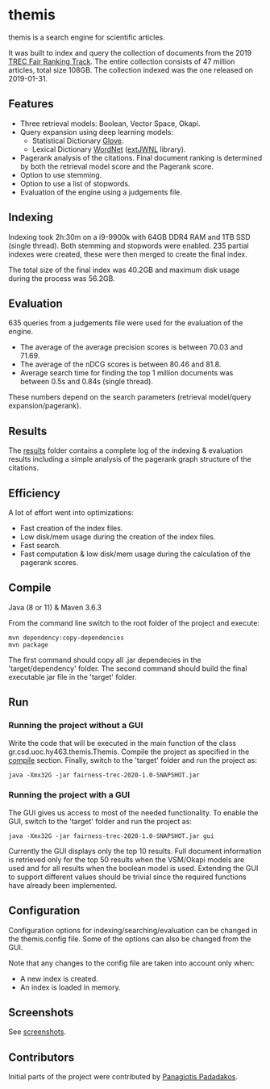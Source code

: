 # themis

themis is a search engine for scientific articles.

It was built to index and query the collection of documents from the 2019 [TREC Fair Ranking Track](https://fair-trec.github.io/). The entire collection consists of 47 million articles, total size 108GB. The collection indexed was the one released on 2019-01-31.

## Features

* Three retrieval models: Boolean, Vector Space, Okapi.
* Query expansion using deep learning models:
  * Statistical Dictionary [Glove](https://nlp.stanford.edu/projects/glove/).
  * Lexical Dictionary [WordNet](https://wordnet.princeton.edu/) ([extJWNL](http://extjwnl.sourceforge.net/) library).
* Pagerank analysis of the citations. Final document ranking is determined by both the retrieval model score and the Pagerank score.
* Option to use stemming.
* Option to use a list of stopwords.
* Evaluation of the engine using a judgements file.

## Indexing

Indexing took 2h:30m on a i9-9900k with 64GB DDR4 RAM and 1TB SSD (single thread). Both stemming and stopwords were enabled. 235 partial indexes were created, these were then merged to create the final index.

The total size of the final index was 40.2GB and maximum disk usage during the process was 56.2GB.

## Evaluation

635 queries from a judgements file were used for the evaluation of the engine.

* The average of the average precision scores is between 70.03 and 71.69.
* The average of the nDCG scores is between 80.46 and 81.8.
* Average search time for finding the top 1 million documents was between 0.5s and 0.84s (single thread).

These numbers depend on the search parameters (retrieval model/query expansion/pagerank).

## Results

The [results](results/) folder contains a complete log of the indexing & evaluation results including a simple analysis of the pagerank graph structure of the citations.

## Efficiency

A lot of effort went into optimizations:

* Fast creation of the index files.
* Low disk/mem usage during the creation of the index files.
* Fast search.
* Fast computation & low disk/mem usage during the calculation of the pagerank scores.

## Compile

Java (8 or 11) & Maven 3.6.3

From the command line switch to the root folder of the project and execute:

    mvn dependency:copy-dependencies
    mvn package

The first command should copy all .jar dependecies in the 'target/dependency' folder. The second command should build the final executable jar file in the 'target' folder.

## Run

### Running the project without a GUI

Write the code that will be executed in the main function of the class gr.csd.uoc.hy463.themis.Themis. Compile the project as specified in the [compile](#Compile) section. Finally, switch to the 'target' folder and run the project as:

    java -Xmx32G -jar fairness-trec-2020-1.0-SNAPSHOT.jar

### Running the project with a GUI

The GUI gives us access to most of the needed functionality. To enable the GUI, switch to the 'target' folder and run the project as:

    java -Xmx32G -jar fairness-trec-2020-1.0-SNAPSHOT.jar gui

Currently the GUI displays only the top 10 results. Full document information is retrieved only for the top 50 results when the VSM/Okapi models are used and for all results when the boolean model is used. Extending the GUI to support different values should be trivial since the required functions have already been implemented.

## Configuration

Configuration options for indexing/searching/evaluation can be changed in the themis.config file. Some of the options can also be changed from the GUI.

Note that any changes to the config file are taken into account only when:

* A new index is created.
* An index is loaded in memory.

## Screenshots

See [screenshots](screenshots/).

## Contributors

Initial parts of the project were contributed by [Panagiotis Padadakos](https://github.com/papadako).
